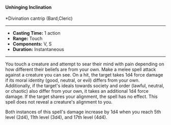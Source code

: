 #### Unhinging Inclination
*Divination cantrip (Bard,Cleric)
___
- **Casting Time:** 1 action
- **Range:** Touch
- **Components:** V, S
- **Duration:** Instantaneous
---
You touch a creature and attempt to sear their mind with pain depending on how different their beliefs are from your own. Make a melee spell attack against a creature you can see. On a hit, the target takes 1d4 force damage if its moral identity (good, neutral, or evil) differs from your own. Additionally, if the target's ideals towards society and order (lawful, neutral, or chaotic) also differ from your own, it takes an additional 1d4 force damage. If the target shares your alignment, the spell has no effect. This spell does not reveal a creature's alignment to you.

Both instances of this spell's damage increase by 1d4 when you reach 5th level (2d4), 11th level (3d4), and 17th level (4d4).
